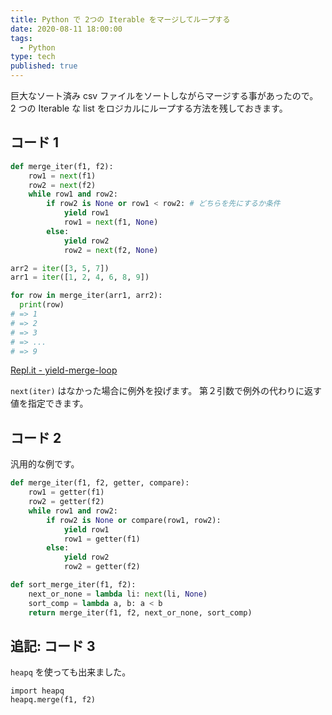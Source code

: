 ```yaml
---
title: Python で 2つの Iterable をマージしてループする
date: 2020-08-11 18:00:00
tags:
  - Python
type: tech
published: true
---
```


巨大なソート済み csv ファイルをソートしながらマージする事があったので。
2 つの Iterable な list をロジカルにループする方法を残しておきます。

## コード 1

```python
def merge_iter(f1, f2):
    row1 = next(f1)
    row2 = next(f2)
    while row1 and row2:
        if row2 is None or row1 < row2: # どちらを先にするか条件
            yield row1
            row1 = next(f1, None)
        else:
            yield row2
            row2 = next(f2, None)

arr2 = iter([3, 5, 7])
arr1 = iter([1, 2, 4, 6, 8, 9])

for row in merge_iter(arr1, arr2):
  print(row)
# => 1
# => 2
# => 3
# => ...
# => 9
```

[Repl\.it \- yield\-merge\-loop](https://repl.it/@anozon/yield-merge-loop#main.py)

`next(iter)` はなかった場合に例外を投げます。
第２引数で例外の代わりに返す値を指定できます。

## コード 2

汎用的な例です。

```python
def merge_iter(f1, f2, getter, compare):
    row1 = getter(f1)
    row2 = getter(f2)
    while row1 and row2:
        if row2 is None or compare(row1, row2):
            yield row1
            row1 = getter(f1)
        else:
            yield row2
            row2 = getter(f2)

def sort_merge_iter(f1, f2):
    next_or_none = lambda li: next(li, None)
    sort_comp = lambda a, b: a < b
    return merge_iter(f1, f2, next_or_none, sort_comp)
```

## 追記: コード 3

`heapq` を使っても出来ました。

```
import heapq
heapq.merge(f1, f2)
```
